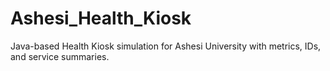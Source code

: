 # Ashesi_Health_Kiosk
Java-based Health Kiosk simulation for Ashesi University with metrics, IDs, and service summaries.
